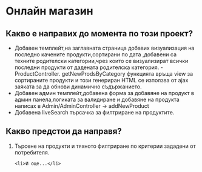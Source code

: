 <h1>Онлайн магазин</h1>

<h2>Какво е направих до момента по този проект?</h2>
<ul>
    <li>Добавен темплейт,на заглавната страница добавих визуализация на последно качените продукти,сортирани по дата
    ,добавени са техните родителски категории,чрез които се визуализират всички последни продукти от дадената 
    родителска категория. - ProductController. getNewProdsByCategory функцията връща view за сортираните продукти
    и този генериран HTML се използва от ajax заяката за да обнови динамично съдържанието.</li>
    <li>Добавен админ темплейт,добавена форма за добавяне на продукт в админ панела,логиката за
    валидиране и добавяне на продукта написах в Admin/AdminController -> addNewProduct</li>
    <li>Добавена liveSearch търсачка за филтриране на продуктите.</li>
</ul>

<h2>Какво предстои да направя?</h2>
<ol>
    <li>Търсене на продукти и тяхното филтриране по критерии зададени от потребителя.</li>
   
    <li>И още...</li>
</ol>

